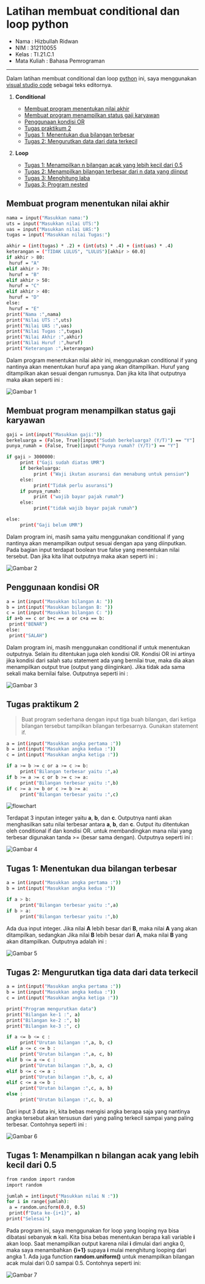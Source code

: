  # Latihan membuat conditional dan loop python   

* Nama          : Hizbullah Ridwan
* NIM           : 312110055
* Kelas         : TI.21.C.1
* Mata Kuliah   : Bahasa Pemrograman
----------------------------------
Dalam latihan membuat conditional dan loop [python](https://www.python.org/) ini, saya menggunakan [visual studio code](https://code.visualstudio.com/) sebagai teks editornya.     

1. **Conditional**     
   * [Membuat program menentukan nilai akhir](https://github.com/Ridwanwildan/Conditional-Loop-Python#membuat-program-menentukan-nilai-akhir)         
   * [Membuat program menampilkan status gaji karyawan](https://github.com/Ridwanwildan/Conditional-Loop-Python#membuat-program-menampilkan-status-gaji-karyawan)    
   * [Penggunaan kondisi OR](https://code.visualstudio.com/)      
   * [Tugas praktikum 2](https://code.visualstudio.com/)      
   * [Tugas 1: Menentukan dua bilangan terbesar](https://code.visualstudio.com/)      
   * [Tugas 2: Mengurutkan data dari data terkecil](https://code.visualstudio.com/)       

2. **Loop**
   * [Tugas 1: Menampilkan n bilangan acak yang lebih kecil dari 0.5](https://code.visualstudio.com/)       
   * [Tugas 2: Menampilkan bilangan terbesar dari n data yang diinput](https://code.visualstudio.com/)    
   * [Tugas 3: Menghitung laba](https://code.visualstudio.com/)      
   * [Tugas 3: Program nested](https://code.visualstudio.com/)        
  
## Membuat program menentukan nilai akhir    

```bash
nama = input("Masukkan nama:")
uts = input("Masukkan nilai UTS:")
uas = input("Masukkan nilai UAS:")
tugas = input("Masukkan nilai Tugas:")

akhir = (int(tugas) * .2) + (int(uts) * .4) + (int(uas) * .4)
keterangan = ("TIDAK LULUS", "LULUS")[akhir > 60.0]
if akhir > 80:
 huruf = "A"
elif akhir > 70:
 huruf = "B"
elif akhir > 50:
 huruf = "C"
elif akhir > 40:
 huruf = "D"
else:
 huruf = "E"
print("Nama :",nama)
print("Nilai UTS :",uts)
print("Nilai UAS :",uas)
print("Nilai Tugas :",tugas)
print("Nilai Akhir :",akhir)
print("Nilai Huruf :",huruf)
print("Keterangan :",keterangan)
```    

Dalam program menentukan nilai akhir ini, menggunakan conditional if yang nantinya akan menentukan huruf apa yang akan ditampilkan. Huruf yang ditampilkan akan sesuai dengan rumusnya. Dan jika kita lihat outputnya maka akan seperti ini :      

![Gambar 1](screenshot/img1.PNG)      

## Membuat program menampilkan status gaji karyawan     

```bash
gaji = int(input("Masukkan gaji:"))
berkeluarga = (False, True)[input("Sudah berkeluarga? (Y/T)") == "Y"]
punya_rumah = (False, True)[input("Punya rumah? (Y/T)") == "Y"]

if gaji > 3000000:
     print ("Gaji sudah diatas UMR")
     if berkeluarga:
          print ("Waji ikutan asuransi dan menabung untuk pensiun")
     else:
          print("Tidak perlu asuransi")
     if punya_rumah:
          print ("wajib bayar pajak rumah")
     else:
          print("tidak wajib bayar pajak rumah")

else:
     print("Gaji belum UMR")
```       

Dalam program ini, masih sama yaitu menggunakan conditional if yang nantinya akan menampilkan output sesuai dengan apa yang diinputkan. Pada bagian input terdapat boolean true false yang menentukan nilai tersebut. Dan jika kita lihat outputnya maka akan seperti ini :      

![Gambar 2](screenshot/img2.PNG)      

## Penggunaan kondisi OR

```bash
a = int(input("Masukkan bilangan A: "))
b = int(input("Masukkan bilangan B: "))
c = int(input("Masukkan bilangan C: "))
if a+b == c or b+c == a or c+a == b:
 print("BENAR")
else:
 print("SALAH")
```       

Dalam program ini, masih menggunakan conditional if untuk menentukan outputnya. Selain itu ditentukan juga oleh kondisi OR. Kondisi OR ini artinya jika kondisi dari salah satu statement ada yang bernilai true, maka dia akan menampilkan output true (output yang diinginkan). Jika tidak ada sama sekali maka bernilai false. Outputnya seperti ini :       

![Gambar 3](screenshot/img3.PNG)       

## Tugas praktikum 2     

> Buat program sederhana dengan input tiga buah bilangan, dari ketiga bilangan tersebut tampilkan bilangan terbesarnya. Gunakan statement if.      

```bash
a = int(input("Masukkan angka pertama :"))
b = int(input("Masukkan angka kedua :"))
c = int(input("Masukkan angka ketiga :"))

if a >= b >= c or a >= c >= b:
     print("Bilangan terbesar yaitu :",a)
if b >= a >= c or b >= c >= a:
     print("Bilangan terbesar yaitu :",b)
if c >= a >= b or c >= b >= a:
     print("Bilangan terbesar yaitu :",c)
```       

![flowchart](screenshot/flowchart.PNG)         

Terdapat 3 inputan integer yaitu **a**, **b**, dan **c**. Outputnya nanti akan menghasilkan satu nilai terbesar antara **a**, **b**, dan **c**. Output itu ditentukan oleh conditional if dan kondisi OR. untuk membandingkan mana nilai yang terbesar digunakan tanda >= (besar sama dengan). Outputnya seperti ini :     

![Gambar 4](screenshot/img4.PNG)       

## Tugas 1: Menentukan dua bilangan terbesar       

```bash
a = int(input("Masukkan angka pertama :"))
b = int(input("Masukkan angka kedua :"))

if a > b:
     print("Bilangan terbesar yaitu :",a)
if b > a:
     print("Bilangan terbesar yaitu :",b)
```        

Ada dua input integer. Jika nilai **A** lebih besar dari **B**, maka nilai **A** yang akan ditampilkan, sedangkan Jika nilai **B** lebih besar dari **A**, maka nilai **B** yang akan ditampilkan. Outputnya adalah ini :       

![Gambar 5](screenshot/img5.PNG)       

## Tugas 2: Mengurutkan tiga data dari data terkecil       

```bash
a = int(input("Masukkan angka pertama :"))
b = int(input("Masukkan angka kedua :"))
c = int(input("Masukkan angka ketiga :"))

print("Program mengurutkan data")
print("Bilangan ke-1 :", a)
print("Bilangan ke-2 :", b)
print("Bilangan ke-3 :", c)

if a <= b <= c :
     print("Urutan bilangan :",a, b, c)
elif a <= c <= b :
     print("Urutan bilangan :",a, c, b)
elif b <= a <= c :
     print("Urutan bilangan :",b, a, c)
elif b <= c <= a :
     print("Urutan bilangan :",b, c, a)
elif c <= a <= b :
     print("Urutan bilangan :",c, a, b)
else :
     print("Urutan bilangan :",c, b, a)
```      

Dari input 3 data ini, kita bebas mengisi angka berapa saja yang nantinya angka tersebut akan tersusun dari yang paling terkecil sampai yang paling terbesar. Contohnya seperti ini :       

![Gambar 6](screenshot/img6.PNG)       

## Tugas 1: Menampilkan n bilangan acak yang lebih kecil dari 0.5             

```bash
from random import random
import random

jumlah = int(input("Masukkan nilai N :"))
for i in range(jumlah):
 a = random.uniform(0.0, 0.5)
 print(f"Data ke-{i+1}", a)
print("Selesai")
```      

Pada program ini, saya menggunakan for loop yang looping nya bisa dibatasi sebanyak **n** kali. Kita bisa bebas menentukan berapa kali variable **i** akan loop. Saat menampilkan output karena nilai **i** dimulai dari angka 0, maka saya menambahkan **{i+1}** supaya **i** mulai menghitung looping dari angka 1. Ada juga function **random.uniform()** untuk menampilkan bilangan acak mulai dari 0.0 sampai 0.5. Contohnya seperti ini:      

![Gambar 7](screenshot/img7.PNG)       
